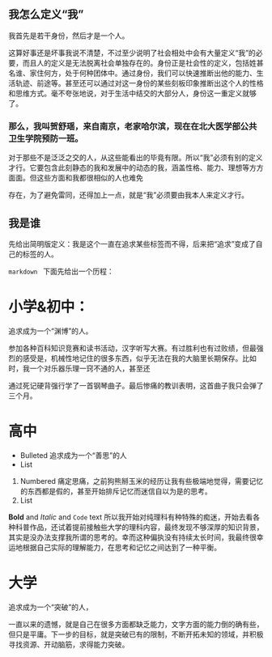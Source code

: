 
## 我怎么定义“我”


我首先是若干身份，然后才是一个人。 


这算好事还是坏事我说不清楚，不过至少说明了社会相处中会有大量定义“我”的必要，而且人的定义是无法脱离社会单独存在的。身份正是社会性的定义，包括姓甚名谁、家住何方，处于何种团体中。通过身份，我们可以快速推断出他的能力、生活轨迹、前途等。甚至还可以通过对这一身份的某些刻板印象推断出这个人的性格和思维方式。毫不夸张地说，对于生活中结交的大部分人，身份这一重定义就够了。


### 那么，我叫贺舒瑶，来自南京，老家哈尔滨，现在在北大医学部公共卫生学院预防一班。

对于那些不是泛泛之交的人，从这些能看出的毕竟有限。所以“我”必须有别的定义才行。它要包含此刻静态的我和发展中的动态的我，涵盖性格、能力、理想等方方面面。但这些方面和我都很相似的人也难免

存在，为了避免雷同，还得加上一点，就是“我”必须要由我本人来定义才行。

## 我是谁
先给出简明版定义：我是这个一直在追求某些标签而不得，后来把“追求”变成了自己的标签的人。


```markdown	```
下面先给出一个历程：

# 小学&初中：

追求成为一个“渊博”的人。

参加各种百科知识竞赛和读书活动，汉字听写大赛。有过胜利也有过败绩，但最强烈的感受是，机械性地记住的很多东西，似乎无法在我的大脑里长期保存。比如时，我一个对乐器乐理一窍不通的人，甚至还

通过死记硬背强行学了一首钢琴曲子。最后惨痛的教训表明，这首曲子我只会弹了三个月。


# 高中



- Bulleted	追求成为一个“善思”的人
- List	


1. Numbered	痛定思痛，之前狗熊掰玉米的经历让我有些极端地觉得，需要记忆的东西都是假的，甚至开始排斥记忆而迷信自以为是的思考。
2. List	


**Bold** and _Italic_ and `Code` text	所以我开始对纯理科有种特殊的痴迷，开始去看各种科普作品，还试着提前接触些大学的理科内容，最终发现不够深厚的知识背景，其实是没办法支撑我所谓的思考的。幸而这种偏执没有持续太长时间，我最终很幸运地根据自己实际的理解能力，在思考和记忆之间达到了一种平衡。


# 大学

追求成为一个“突破”的人，

一直以来的遗憾，就是自己在很多方面都缺乏能力，文字方面的能力倒的确有些，但只是平庸。下一步的目标，就是突破已有的限制，不断开拓未知的领域，并积极寻找资源、开动脑筋，求得能力突破。
